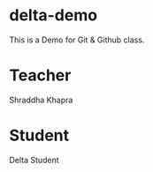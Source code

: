 # delta-demo
This is a Demo for Git &amp; Github class.

# Teacher
Shraddha Khapra

# Student
Delta Student